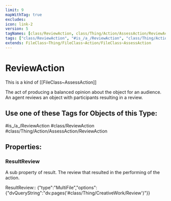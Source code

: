 ```yaml
---
limit: 9
mapWithTag: true
excludes:
icon: link-2
version: 5
tagNames: [class/ReviewAction, class/Thing/Action/AssessAction/ReviewAction, is_a_/ReviewAction, schema-org/ReviewAction]
tags: ["class/ReviewAction", "#is_/a_/ReviewAction", "class/Thing/Action/AssessAction/ReviewAction"]
extends: FileClass~Thing/FileClass~Action/FileClass~AssessAction
---
```


# ReviewAction
This is a kind of [[FileClass~AssessAction]]

The act of producing a balanced opinion about the object for an audience. An agent reviews an object with participants resulting in a review.


## Use one of these Tags for Objects of this Type:

#is_/a_/ReviewAction
#class/ReviewAction
#class/Thing/Action/AssessAction/ReviewAction

## Properties:

### ResultReview
A sub property of result. The review that resulted in the performing of the action.

ResultReview:: {"type":"MultiFile","options":{"dvQueryString":"dv.pages('#class/Thing/CreativeWork/Review')"}}


